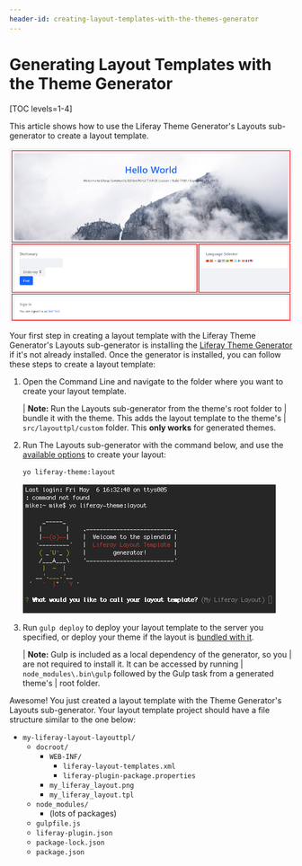 ```yaml
---
header-id: creating-layout-templates-with-the-themes-generator
---
```


# Generating Layout Templates with the Theme Generator

[TOC levels=1-4]

This article shows how to use the Liferay Theme Generator's Layouts 
sub-generator to create a layout template. 

![Figure 1: The *1-2-1 Columns* page layout creates a nice flow for your content.](../../../images/layout-template-1-2-1-columns.png)

Your first step in creating a layout template with the Liferay Theme Generator's 
Layouts sub-generator is installing the 
[Liferay Theme Generator](/docs/7-2/reference/-/knowledge_base/r/installing-the-theme-generator-and-creating-a-theme) 
if it's not already installed. Once the generator is installed, you can follow 
these steps to create a layout template:

1.  Open the Command Line and navigate to the folder where you want to create
    your layout template.

    | **Note:** Run the Layouts sub-generator from the theme's root folder to
    | bundle it with the theme. This adds the layout template to the theme's
    | `src/layouttpl/custom` folder. This **only works** for generated themes.

2.  Run The Layouts sub-generator with the command below, and use the 
    [available options](/docs/7-2/reference/-/knowledge_base/r/layouts-sub-generator-options) 
    to create your layout: 

    ```bash
    yo liferay-theme:layout
    ```

    ![Figure 2: The Layouts sub-generator automates the layout creation process.](../../../images/layout-prompt.png)

3.  Run `gulp deploy` to deploy your layout template to the server you 
    specified, or deploy your theme if the layout is [bundled with it](/docs/7-2/frameworks/-/knowledge_base/f/including-layout-templates-with-a-theme).

    | **Note:** Gulp is included as a local dependency of the generator, so you 
    | are not required to install it. It can be accessed by running 
    | `node_modules\.bin\gulp` followed by the Gulp task from a generated theme's 
    | root folder.

Awesome! You just created a layout template with the Theme Generator's Layouts 
sub-generator. Your layout template project should have a file structure similar 
to the one below:

- `my-liferay-layout-layouttpl/`
    - `docroot/`
        - `WEB-INF/`
            - `liferay-layout-templates.xml`
            - `liferay-plugin-package.properties`
        - `my_liferay_layout.png`
        - `my_liferay_layout.tpl`
    - `node_modules/`
        - (lots of packages)
    - `gulpfile.js`
    - `liferay-plugin.json`
    - `package-lock.json`
    - `package.json`
